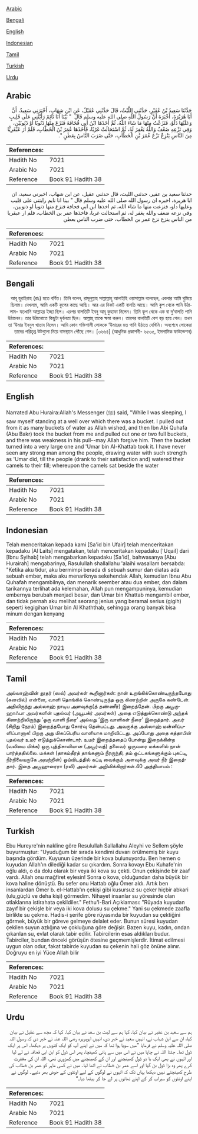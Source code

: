 [Arabic](#arabic)

[Bengali](#bengali)

[English](#english)

[Indonesian](#indonesian)

[Tamil](#tamil)

[Turkish](#turkish)

[Urdu](#urdu)

## Arabic


<div dir="rtl" lang="ar" style={{fontSize:'larger',backgroundColor:'#f8f9fa',padding:20}}>
حَدَّثَنَا سَعِيدُ بْنُ عُفَيْرٍ، حَدَّثَنِي اللَّيْثُ، قَالَ حَدَّثَنِي عُقَيْلٌ، عَنِ ابْنِ شِهَابٍ، أَخْبَرَنِي سَعِيدٌ، أَنَّ أَبَا هُرَيْرَةَ، أَخْبَرَهُ أَنَّ رَسُولَ اللَّهِ صلى الله عليه وسلم قَالَ ‏ "‏ بَيْنَا أَنَا نَائِمٌ رَأَيْتُنِي عَلَى قَلِيبٍ وَعَلَيْهَا دَلْوٌ، فَنَزَعْتُ مِنْهَا مَا شَاءَ اللَّهُ، ثُمَّ أَخَذَهَا ابْنُ أَبِي قُحَافَةَ فَنَزَعَ مِنْهَا ذَنُوبًا أَوْ ذَنُوبَيْنِ، وَفِي نَزْعِهِ ضَعْفٌ وَاللَّهُ يَغْفِرُ لَهُ، ثُمَّ اسْتَحَالَتْ غَرْبًا، فَأَخَذَهَا عُمَرُ بْنُ الْخَطَّابِ، فَلَمْ أَرَ عَبْقَرِيًّا مِنَ النَّاسِ يَنْزِعُ نَزْعَ عُمَرَ بْنِ الْخَطَّابِ، حَتَّى ضَرَبَ النَّاسُ بِعَطَنٍ ‏"‏‏.‏
</div>
<div style={{backgroundColor:'#f8f9fa',padding:20, marginBottom: 10}}><table> <thead> <tr> <th>References:</th> <th></th> </tr> </thead> <tbody><tr><td>Hadith No</td><td>7021</td></tr><tr><td>Arabic No</td><td>7021</td></tr><tr><td>Reference</td><td>Book 91 Hadith 38</td></tr></tbody></table></div>


<div dir="rtl" lang="ar" style={{fontSize:'larger',backgroundColor:'#f8f9fa',padding:20}}>
حدثنا سعيد بن عفير، حدثني الليث، قال حدثني عقيل، عن ابن شهاب، اخبرني سعيد، ان ابا هريرة، اخبره ان رسول الله صلى الله عليه وسلم قال " بينا انا نايم رايتني على قليب وعليها دلو، فنزعت منها ما شاء الله، ثم اخذها ابن ابي قحافة فنزع منها ذنوبا او ذنوبين، وفي نزعه ضعف والله يغفر له، ثم استحالت غربا، فاخذها عمر بن الخطاب، فلم ار عبقريا من الناس ينزع نزع عمر بن الخطاب، حتى ضرب الناس بعطن
</div>
<div style={{backgroundColor:'#f8f9fa',padding:20, marginBottom: 10}}><table> <thead> <tr> <th>References:</th> <th></th> </tr> </thead> <tbody><tr><td>Hadith No</td><td>7021</td></tr><tr><td>Arabic No</td><td>7021</td></tr><tr><td>Reference</td><td>Book 91 Hadith 38</td></tr></tbody></table></div>

## Bengali


<div dir="rtl" lang="bn" style={{fontSize:'larger',backgroundColor:'#f8f9fa',padding:20}}>
আবূ হুরাইরাহ (রাঃ) হতে বর্ণিত। তিনি বলেন, রাসূলুল্লাহ সাল্লাল্লাহু আলাইহি ওয়াসাল্লাম বলেছেন, একবার আমি ঘুমিয়ে ছিলাম। দেখলাম, আমি একটি কূপের কাছে আছি। আর এর নিকট একটি বালতি আছে। আমি কুপ থেকে পানি উঠালাম- যতখানি আল্লাহর ইচ্ছা ছিল। এরপর বালতিটি ইবনু আবূ কুহাফা নিলেন। তিনি কূপ থেকে এক বা দু’বালতি পানি উঠালেন। তার উঠানোতে কিছুটা দুর্বলতা ছিল। আল্লাহ্ তাকে ক্ষমা করুন। তারপর বালতিটি বেশ বড় হয়ে গেল। তখন তা ‘উমার ইবনুল খাত্তাব নিলেন। আমি কোন শক্তিশালী লোককে ‘উমারের মত পানি উঠাতে দেখিনি। অবশেষে লোকেরা তাদের পরিতৃপ্ত উটগুলো নিয়ে বাসস্থানে পৌঁছে গেল। [৩৬৬৪] (আধুনিক প্রকাশনী- ৬৫৩৫, ইসলামিক ফাউন্ডেশন)
</div>
<div style={{backgroundColor:'#f8f9fa',padding:20, marginBottom: 10}}><table> <thead> <tr> <th>References:</th> <th></th> </tr> </thead> <tbody><tr><td>Hadith No</td><td>7021</td></tr><tr><td>Arabic No</td><td>7021</td></tr><tr><td>Reference</td><td>Book 91 Hadith 38</td></tr></tbody></table></div>

## English


<div dir="ltr" lang="en" style={{fontSize:'larger',backgroundColor:'#f8f9fa',padding:20}}>
Narrated Abu Huraira:Allah's Messenger (ﷺ) said, "While I was sleeping, I saw myself standing at a well over which there was a bucket. I pulled out from it as many buckets of water as Allah wished, and then Ibn Abi Quhafa (Abu Bakr) took the bucket from me and pulled out one or two full buckets, and there was weakness in his pull--may Allah forgive him. Then the bucket turned into a very large one and 'Umar bin Al-Khattab took it. I have never seen any strong man among the people, drawing water with such strength as 'Umar did, till the people (drank to their satisfaction and) watered their camels to their fill; whereupon the camels sat beside the water
</div>
<div style={{backgroundColor:'#f8f9fa',padding:20, marginBottom: 10}}><table> <thead> <tr> <th>References:</th> <th></th> </tr> </thead> <tbody><tr><td>Hadith No</td><td>7021</td></tr><tr><td>Arabic No</td><td>7021</td></tr><tr><td>Reference</td><td>Book 91 Hadith 38</td></tr></tbody></table></div>

## Indonesian


<div dir="ltr" lang="id" style={{fontSize:'larger',backgroundColor:'#f8f9fa',padding:20}}>
Telah menceritakan kepada kami [Sa'id bin Ufair] telah menceritakan kepadaku [Al Laits] mengatakan, telah menceritakan kepadaku ['Uqail] dari [Ibnu Syihab] telah mengabarkan kepadaku [Sa'id], bahwasanya [Abu Hurairah] mengabarinya, Rasulullah shallallahu 'alaihi wasallam bersabda: "Ketika aku tidur, aku bermimpi berada di sebuah sumur dan diatas ada sebuah ember, maka aku menariknya sekehendak Allah, kemudian Ibnu Abu Quhafah mengambilnya, dan menarik seember atau dua ember, dan dalam tarikannya terlihat ada kelemahan, Allah pun mengampuninya, kemudian embernya berubah menjadi besar, dan Umar bin Khattab mengambil ember, dan tidak pernah aku melihat seorang jenius yang beramal serius (gigih) seperti kegigihan Umar bin Al Khaththab, sehingga orang banyak bisa minum dengan kenyang
</div>
<div style={{backgroundColor:'#f8f9fa',padding:20, marginBottom: 10}}><table> <thead> <tr> <th>References:</th> <th></th> </tr> </thead> <tbody><tr><td>Hadith No</td><td>7021</td></tr><tr><td>Arabic No</td><td>7021</td></tr><tr><td>Reference</td><td>Book 91 Hadith 38</td></tr></tbody></table></div>

## Tamil


<div dir="ltr" lang="ta" style={{fontSize:'larger',backgroundColor:'#f8f9fa',padding:20}}>
அல்லாஹ்வின் தூதர் (ஸல்) அவர்கள் கூறினார்கள்: நான் உறங்கிக்கொண்டிருந்தபோது (கனவில்) என்னை, வாளி தொங்கிக் கொண்டிருந்த ஒரு கிணற்றின் அருகே கண்டேன். அதிலிருந்து அல்லாஹ் நாடிய அளவுக்கு(த் தண்ணீர்) இறைத்தேன். பிறகு அபூகுஹாஃபா அவர்களின் புதல்வர் (அபூபக்ர் அவர்கள்) அதை எடுத்துக்கொண்டு அந்தக் கிணற்றிலிருந்து ‘ஒரு வாளி நீரை’ அல்லது ‘இரு வாளிகள் நீரை’ இறைத்தார். அவர் (சிறிது நேரம்) இறைத்தபோது சோர்வு தென்பட்டது. அவருக்கு அல்லாஹ் மன்னிப்பளிப்பானாக! பிறகு அது மிகப்பெரிய வாளியாக மாறிவிட்டது. அப்போது அதை கத்தாபின் புதல்வர் உமர் எடுத்துக்கொண்டார். உமர் இறைத்ததைப் போன்று இறைக்கின்ற (வலிமை மிக்க) ஒரு புத்திசாலியான (அபூர்வத்) தலைவர் ஒருவரை மக்களில் நான் பார்த்ததில்லை. மக்கள் (தாகம்தீரத் தாங்களும் நீரருந்தி, தம் ஒட்டகங்களுக்கும் புகட்டி, நீர்நிலையருகே அவற்றின்) ஓய்விடத்தில் கட்டி வைக்கும் அளவுக்கு அவர் நீர் இறைத்தார். இதை அபூஹுரைரா (ரலி) அவர்கள் அறிவிக்கிறார்கள்.40 அத்தியாயம் :
</div>
<div style={{backgroundColor:'#f8f9fa',padding:20, marginBottom: 10}}><table> <thead> <tr> <th>References:</th> <th></th> </tr> </thead> <tbody><tr><td>Hadith No</td><td>7021</td></tr><tr><td>Arabic No</td><td>7021</td></tr><tr><td>Reference</td><td>Book 91 Hadith 38</td></tr></tbody></table></div>

## Turkish


<div dir="ltr" lang="tr" style={{fontSize:'larger',backgroundColor:'#f8f9fa',padding:20}}>
Ebu Hureyre'nin nakline göre Resulullah Sallallahu Aleyhi ve Sellem şöyle buyurmuştur: "Uyuduğum bir sırada kendimi duvarı örülmemiş bir kuyu başında gördüm. Kuyunun üzerinde bir kova bulunuyordu. Ben hemen o kuyudan Allah'ın dilediği kadar su çıkardım. Sonra kovayı Ebu Kuhafe'nin oğlu aldı, o da dolu olarak bir veya iki kova su çekti. Onun çekişinde bir zaaf vardı. Allah onu mağfiret eylesin! Sonra o kova, olduğundan daha büyük bir kova haline dönüştü. Bu sefer onu Hattab oğlu Ömer aldı. Artık ben insanlardan Ömer b. el-Hattab'ın çekişi gibi kusursuz su çeker hiçbir abkari (ulu,güçlü ve deha kişi) görmedim. Nihayet insanlar su yöresinde olan otlaklarına istirahata çekildiler." Fethu'l-Bari Açıklaması: "Rüyada kuyudan zayıf bir çekişle bir veya iki kova dolusu su çekme." Yani su çekmede zaafla birlikte su çekme. Hadis-i şerife göre rüyasında bir kuyudan su çektiğini görmek, büyük bir göreve gelmeye delalet eder. Bunun süresi kuyudan çekilen suyun azlığına ve çokluğuna göre değişir. Bazen kuyu, kadın, ondan çıkarılan su, evlat olarak tabir edilir. Tabircilerin esas aldıkları budur. Tabirciler, bundan önceki görüşün ötesine geçmemişlerdir. İtimat edilmesi uygun olan odur, fakat tabirde kuyudan su çekenin hali göz önüne alınır. Doğruyu en iyi Yüce Allah bilir
</div>
<div style={{backgroundColor:'#f8f9fa',padding:20, marginBottom: 10}}><table> <thead> <tr> <th>References:</th> <th></th> </tr> </thead> <tbody><tr><td>Hadith No</td><td>7021</td></tr><tr><td>Arabic No</td><td>7021</td></tr><tr><td>Reference</td><td>Book 91 Hadith 38</td></tr></tbody></table></div>

## Urdu


<div dir="rtl" lang="ur" style={{fontSize:'larger',backgroundColor:'#f8f9fa',padding:20}}>
ہم سے سعید بن عفیر نے بیان کیا، کہا ہم سے لیث بن سعد نے بیان کیا، کہا کہ مجھ سے عقیل نے بیان کیا، ان سے ابن شہاب نے، انہیں سعید نے خبر دی، انہیں ابوہریرہ رضی اللہ عنہ نے خبر دی کہ رسول اللہ صلی اللہ علیہ وسلم نے فرمایا ”میں سویا ہوا تھا کہ میں نے اپنے آپ کو ایک کنویں پر دیکھا۔ اس پر ایک ڈول تھا۔ جتنا اللہ نے چاہا میں نے اس میں سے پانی کھینچا، پھر اس ڈول کو ابن ابی قحافہ نے لے لیا اور انہوں نے بھی ایک یا دو ڈول کھینچنے اور ان کے کھینچنے میں کمزوری تھی، اللہ ان کی مغفرت کرے پھر وہ بڑا ڈول بن گیا اور اسے عمر بن خطاب نے اٹھا لیا۔ میں نے کسی ماہر کو عمر بن خطاب کی طرح کھینچتے نہیں دیکھا یہاں تک کہ انہوں نے لوگوں کے لیے اونٹوں کے حوض بھر دئیے۔ لوگوں نے اپنے اونٹوں کو سیراب کر کے اپنے تھانوں پر لے جا کر بیٹھا دیا۔“
</div>
<div style={{backgroundColor:'#f8f9fa',padding:20, marginBottom: 10}}><table> <thead> <tr> <th>References:</th> <th></th> </tr> </thead> <tbody><tr><td>Hadith No</td><td>7021</td></tr><tr><td>Arabic No</td><td>7021</td></tr><tr><td>Reference</td><td>Book 91 Hadith 38</td></tr></tbody></table></div>
